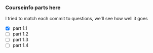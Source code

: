 ### Courseinfo parts here

I tried to match each commit to questions, we'll see how well it goes

- [x] part 1.1
- [ ] part 1.2
- [ ] part 1.3
- [ ] part 1.4
